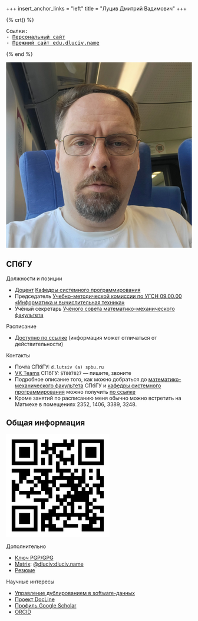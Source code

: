 +++
insert_anchor_links = "left"
title = "Луцив Дмитрий Вадимович"
+++

{% crt() %}
<pre>
Ссылки:
- <a href="https://dluciv.name/?utm_source=edu.dluciv.name&utm_campaign=dluciv.name_domain">Персональный сайт</a>
- <a href="https://sites.google.com/view/edu2018-dluciv-name?utm_source=edu.dluciv.name&utm_campaign=dluciv.name_domain">Прежний сайт edu.dluciv.name</a>
</pre>
{% end %}


![Д.В. Луцив (2025)](images/dluciv-2025.jpg#end)

## СПбГУ

Должности и позиции

- [Доцент](https://se.math.spbu.ru/department/staff.html) [Кафедры системного программирования](https://se.math.spbu.ru/)
- Председатель [Учебно-методической комиссии по УГСН 09.00.00 «Информатика и вычислительная техника»](https://spbu.ru/universitet/podrazdeleniya-i-rukovodstvo/uchebno-metodicheskie-komissii/uchebno-metodicheskaya-24)
- Учёный секретарь [Учёного совета математико-механического факультета](https://spbu.ru/universitet/podrazdeleniya-i-rukovodstvo/uchenye-sovety/uchenyy-sovet-matematiko-mekhanicheskogo)

Расписание

- [Доступно по ссылке](https://timetable.spbu.ru/WeekEducatorEvents/2760) (информация может отличаться от действительности)

Контакты

- Почта СПбГУ<a href="https://edu-dluciv-name.goatcounter.com/" style="text-decoration: none; color: inherit;">:</a> `d.lutsiv (a) spbu.ru`
- [VK Teams](https://myteam.mail.ru/webim/) СПбГУ: `ST007027` — пишите, звоните
- Подробное описание того, как можно добраться до [математико-механического факультета](http://math.spbu.ru/) СПбГУ и [кафедры системного программирования](https://se.math.spbu.ru/) можно получить [по ссылке](https://se.math.spbu.ru/contacts.html)
- Кроме занятий по расписанию меня обычно можно встретить на Матмехе в помещениях
  2352, 1406, 3389, 3248.

## Общая информация

![This QR](images/qr-edu-dluciv-name.png#end)

Дополнительно

- [Ключ PGP/GPG](http://www.dluciv.name/files/dluciv-pub.asc)
- [Matrix](https://en.wikipedia.org/wiki/Matrix_%28communication_protocol%29): [\@dluciv:dluciv.name](https://matrix.to/#/@dluciv:dluciv.name)
- [Резюме](https://www.linkedin.com/in/dmitry-luciv-01483235/)

Научные интересы

- [Управление дублированием в software-данных](http://spisok.math.spbu.ru/2019/p10.asp)
- [Проект DocLine](https://docline.github.io/)
- [Профиль Google Scholar](https://scholar.google.ru/citations?user=oxXVc4oAAAAJ)
- [ORCID](https://orcid.org/0000-0002-6332-2360)
